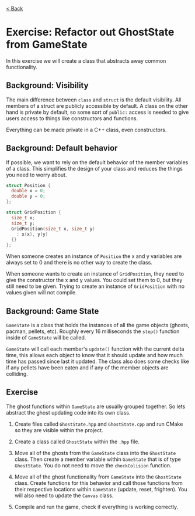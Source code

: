 [< Back](../README.md)

# Exercise: Refactor out GhostState from GameState

In this exercise we will create a class that abstracts away common functionality.

## Background: Visibility

The main difference between `class` and `struct` is the default visibility. All members of a struct are publicly
accessible by default. A class on the other hand is private by default, so some sort of `public:` access is needed to
give users access to things like constructors and functions.

Everything can be made private in a C++ class, even constructors.

## Background: Default behavior

If possible, we want to rely on the default behavior of the member variables of a class. This simplifies the design of
your class and reduces the things you need to worry about.

```cpp
struct Position {
  double x = 0;
  double y = 0;
};

struct GridPosition {
  size_t x;
  size_t y;
  GridPosition(size_t x, size_t y)
    : x(x), y(y)
  {}
};
```

When someone creates an instance of `Position` the x and y variables are always set to 0 and there is no other way to
create the class.

When someone wants to create an instance of `GridPosition`, they need to give the constructor the x and y values. You
could set them to 0, but they still need to be given. Trying to create an instance of `GridPosition` with no values
given will not compile.

## Background: Game State

`GameState` is a class that holds the instances of all the game objects (ghosts, pacman, pellets, etc). Roughly every 16
milliseconds the `step()` function inside of `GameState` will be called.

`GameState` will call each member's `update()` function with the current delta time, this allows each object to know
that it should update and how much time has passed since last it updated. The class also does some checks like if any
pellets have been eaten and if any of the member objects are colliding.

## Exercise

The ghost functions within `GameState` are usually grouped together. So lets abstract the ghost updating code into its
own class.

1. Create files called `GhostState.hpp` and `GhostState.cpp` and run CMake so they are visible within the project.

2. Create a class called `GhostState` within the `.hpp` file.

3. Move all of the ghosts from the `GameState` class into the `GhostState` class. Then create a member variable
   within `GameState` that is of type `GhostState`. You do not need to move the `checkColision` function.

4. Move all of the ghost functionality from `GameState` into the `GhostState` class. Create functions for this behavior
   and call those functions from their respective locations within `GameState` (update, reset, frighten). You will also need to update the `Canvas` class.

5. Compile and run the game, check if everything is working correctly.
